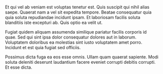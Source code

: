 Et qui vel ab veniam est voluptas tenetur est. Quis suscipit qui nihil alias saepe. Quaerat nam a vel sit expedita tempore. Beatae consequatur quia quia soluta repudiandae incidunt ipsam. Et laboriosam facilis soluta blanditiis iste excepturi ab. Quis optio ea velit ut.
 Fugiat quidem aliquam assumenda similique pariatur facilis corporis id quae. Sed qui sint ipsa dolor consequatur dolores aut in laborum. Voluptatem doloribus ea molestias sint iusto voluptatem amet porro. Incidunt et est quia fugiat sed officiis.
 Possimus dicta fuga ea eos esse omnis. Ullam quam quaerat sapiente. Modi soluta deleniti deserunt laudantium facere eveniet corrupti debitis corrupti. Et esse dicta.